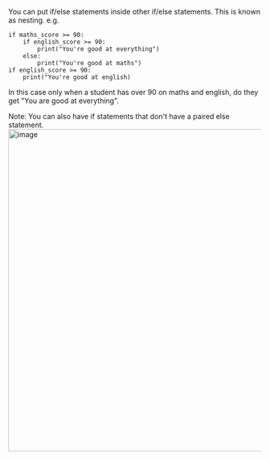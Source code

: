 
You can put if/else statements inside other if/else statements. This is known as nesting.
e.g.

```
if maths_score >= 90:
    if english_score >= 90:
        print("You're good at everything")
    else:
        print("You're good at maths")
if english_score >= 90:
    print("You're good at english)
```

In this case only when a student has over 90 on maths and english, do they get "You are good at everything".

Note: You can also have if statements that don't have a paired else statement.
<img width="640" alt="image" src="https://github.com/user-attachments/assets/222f66e4-4e47-4fa6-b67e-7566dc938ed2">
